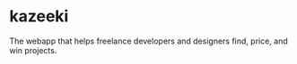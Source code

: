kazeeki
=======

The webapp that helps freelance developers and designers find, price, and win projects.
